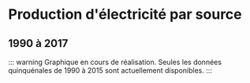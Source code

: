 # Production d'électricité par source

## 1990 à 2017

::: warning
Graphique en cours de réalisation. Seules les données quinquénales de 1990 à 2015 sont actuellement disponibles.
:::

<France-iea-gwhans-1990-2018 />
